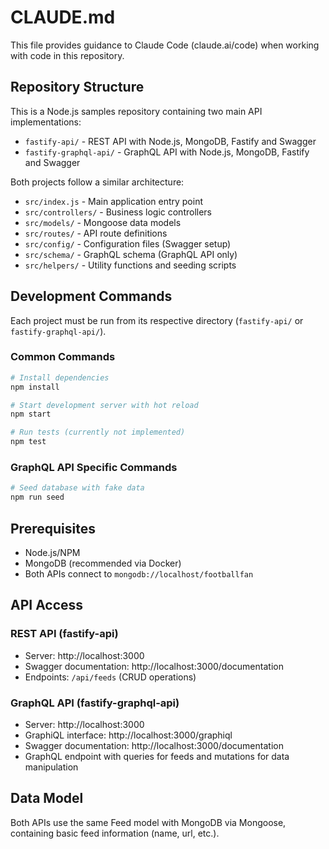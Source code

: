 # CLAUDE.md

This file provides guidance to Claude Code (claude.ai/code) when working with code in this repository.

## Repository Structure

This is a Node.js samples repository containing two main API implementations:

- `fastify-api/` - REST API with Node.js, MongoDB, Fastify and Swagger
- `fastify-graphql-api/` - GraphQL API with Node.js, MongoDB, Fastify and Swagger

Both projects follow a similar architecture:
- `src/index.js` - Main application entry point
- `src/controllers/` - Business logic controllers
- `src/models/` - Mongoose data models
- `src/routes/` - API route definitions
- `src/config/` - Configuration files (Swagger setup)
- `src/schema/` - GraphQL schema (GraphQL API only)
- `src/helpers/` - Utility functions and seeding scripts

## Development Commands

Each project must be run from its respective directory (`fastify-api/` or `fastify-graphql-api/`).

### Common Commands
```bash
# Install dependencies
npm install

# Start development server with hot reload
npm start

# Run tests (currently not implemented)
npm test
```

### GraphQL API Specific Commands
```bash
# Seed database with fake data
npm run seed
```

## Prerequisites

- Node.js/NPM
- MongoDB (recommended via Docker)
- Both APIs connect to `mongodb://localhost/footballfan`

## API Access

### REST API (fastify-api)
- Server: http://localhost:3000
- Swagger documentation: http://localhost:3000/documentation
- Endpoints: `/api/feeds` (CRUD operations)

### GraphQL API (fastify-graphql-api)
- Server: http://localhost:3000
- GraphiQL interface: http://localhost:3000/graphiql
- Swagger documentation: http://localhost:3000/documentation
- GraphQL endpoint with queries for feeds and mutations for data manipulation

## Data Model

Both APIs use the same Feed model with MongoDB via Mongoose, containing basic feed information (name, url, etc.).